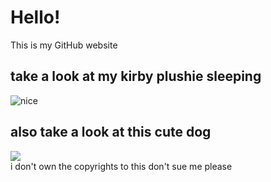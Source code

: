 # Hello!
This is my GitHub website
## take a look at my kirby plushie sleeping
![](https://ih1.redbubble.net/image.318059149.9077/flat,800x800,075,f.u1.jpg "nice")
## also take a look at this cute dog
![](https://i1.wp.com/listamaze.com/wp-content/uploads/2015/09/Pomeranian-.jpg?resize=600%2C385&ssl=1)
\
i don't own the copyrights to this don't sue me please
